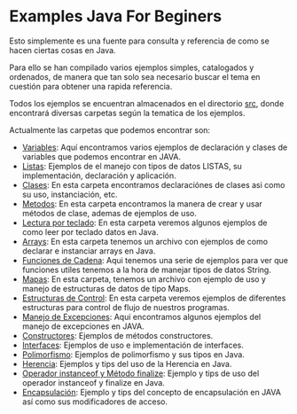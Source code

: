 # Examples Java For Beginers

Esto simplemente es una fuente para consulta y referencia de como se hacen ciertas cosas en Java.

Para ello se han compilado varios ejemplos simples, catalogados y ordenados, de manera que tan solo sea necesario buscar el tema en cuestión para obtener una rapida referencia.

Todos los ejemplos se encuentran almacenados en el directorio [src](/src), donde encontrará diversas carpetas según la tematica de los ejemplos.

Actualmente las carpetas que podemos encontrar son:

 - [Variables](/src/variables): Aquí encontramos varios ejemplos de declaración y clases de variables que podemos encontrar en JAVA.
 - [Listas](/src/listas): Ejemplos de el manejo con tipos de datos LISTAS, su implementación, declaración y aplicación.
 - [Clases](/src/clases): En esta carpeta encontramos declaraciónes de clases asi como su uso, instanciación, etc.
 - [Metodos](/src/metodos): En esta carpeta encontramos la manera de crear y usar métodos de clase, ademas de ejemplos de uso.
 - [Lectura por teclado](/src/lectura): En esta carpeta veremos algunos ejemplos de como leer por teclado datos en Java.
 - [Arrays](/src/arrays): En esta carpeta tenemos un archivo con ejemplos de como declarar e instanciar arrays en Java.
 - [Funciones de Cadena](/src/funcionesCadena): Aqui tenemos una serie de ejemplos para ver que funciones utiles tenemos a la hora de manejar tipos de datos String.
 - [Mapas](/src/mapas): En esta carpeta, tenemos un archivo con ejemplo de uso y manejo de estructuras de datos de tipo Maps.
 - [Estructuras de Control](/src/estructurasDeControl): En esta carpeta veremos ejemplos de diferentes estructuras para control de flujo de nuestros programas.
 - [Manejo de Excepciones](/src/excepciones): Aqui encontramos algunos ejemplos del manejo de excepciones en JAVA.
 - [Constructores](/src/constructores): Ejemplos de métodos constructores.
 - [Interfaces](/src/interfaces): Ejemplos de uso e implementación de interfaces.
 - [Polimorfismo](/src/polimorfismo): Ejemplos de polimorfismo y sus tipos en Java.
 - [Herencia](/src/herencia): Ejemplos y tips del uso de la Herencia en Java.
 - [Operador instanceof y Método finalize](/src/PQinstanceof): Ejemplo y tips de uso del operador instanceof y finalize en Java.
 - [Encapsulación](/src/encapsulacion): Ejemplo y tips del concepto de encapsulación en JAVA así como sus modificadores de acceso.